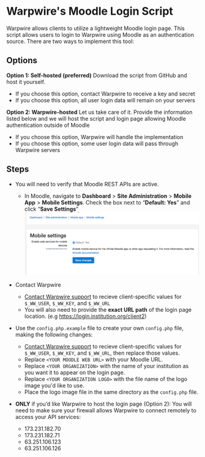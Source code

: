 # Warpwire's Moodle Login Script

Warpwire allows clients to utilize a lightweight Moodle login page. This script allows users to login to Warpwire using Moodle as an authentication source. There are two ways to implement this tool:

## Options
**Option 1: Self-hosted (preferred)** 
Download the script from GitHub and host it yourself.
  - If you choose this option, contact Warpwire to receive a key and secret
  - If you choose this option, all user login data will remain on your servers

**Option 2: Warpwire-hosted**
Let us take care of it. 
Provide the information listed below and we will host the script and login page allowing Moodle authentication outside of Moodle
  - If you choose this option, Warpwire will handle the implementation
  - If you choose this option, some user login data will pass through Warpwire servers

## Steps
* You will need to verify that Moodle REST APIs are active.
   * In Moodle, navigate to **Dashboard** > **Site Administration** > **Mobile App** > **Mobile Settings**. Check the box next to “**Default: Yes**” and click “**Save Settings**” 
	 ![Image of Moodle Setting](
        https://raw.githubusercontent.com/warpwire/warpwire-moodle-login/master/moodle-mobile-settings.png)
   
* Contact Warpwire 
	* [Contact Warpwire support](mailto:support@warpwire.net) to recieve client-specific values for `$_WW_USER`, `$_WW_KEY`, and `$_WW_URL`
	*	You will also need to provide the **exact URL path** of the login page location. (e.g https://login.institution.org/client2)
	
* Use the `config.php.example` file to create your own `config.php` file, making the following changes:
	* [Contact Warpwire support](mailto:support@warpwire.net) to recieve client-specific values for `$_WW_USER`, `$_WW_KEY`, and `$_WW_URL`, then replace those values. 
	* Replace `<YOUR MOODLE WEB URL>` with your Moodle URL. 
	* Replace `<YOUR ORGANIZATION>` with the name of your institution as you want it to appear on the login page. 
	* Replace `<YOUR ORGANIZATION LOGO>` with the file name of the logo image you'd like to use. 
  * Place the logo image file in the same directory as the `config.php` file.

* __ONLY__ if you’d like Warpwire to host the login page (Option 2): You will need to make sure your firewall allows Warpwire to connect remotely to access your API services:
  * 173.231.182.70
  * 173.231.182.71
  * 63.251.106.123
  * 63.251.106.126


